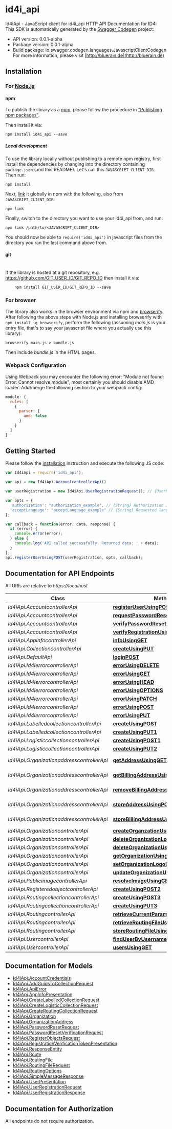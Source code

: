 # id4i_api

Id4iApi - JavaScript client for id4i_api
HTTP API Documentation for ID4i
This SDK is automatically generated by the [Swagger Codegen](https://github.com/swagger-api/swagger-codegen) project:

- API version: 0.0.1-alpha
- Package version: 0.0.1-alpha
- Build package: io.swagger.codegen.languages.JavascriptClientCodegen
For more information, please visit [http://bluerain.de](http://bluerain.de)

## Installation

### For [Node.js](https://nodejs.org/)

#### npm

To publish the library as a [npm](https://www.npmjs.com/),
please follow the procedure in ["Publishing npm packages"](https://docs.npmjs.com/getting-started/publishing-npm-packages).

Then install it via:

```shell
npm install id4i_api --save
```

##### Local development

To use the library locally without publishing to a remote npm registry, first install the dependencies by changing 
into the directory containing `package.json` (and this README). Let's call this `JAVASCRIPT_CLIENT_DIR`. Then run:

```shell
npm install
```

Next, [link](https://docs.npmjs.com/cli/link) it globally in npm with the following, also from `JAVASCRIPT_CLIENT_DIR`:

```shell
npm link
```

Finally, switch to the directory you want to use your id4i_api from, and run:

```shell
npm link /path/to/<JAVASCRIPT_CLIENT_DIR>
```

You should now be able to `require('id4i_api')` in javascript files from the directory you ran the last 
command above from.

#### git
#
If the library is hosted at a git repository, e.g.
https://github.com/GIT_USER_ID/GIT_REPO_ID
then install it via:

```shell
    npm install GIT_USER_ID/GIT_REPO_ID --save
```

### For browser

The library also works in the browser environment via npm and [browserify](http://browserify.org/). After following
the above steps with Node.js and installing browserify with `npm install -g browserify`,
perform the following (assuming *main.js* is your entry file, that's to say your javascript file where you actually 
use this library):

```shell
browserify main.js > bundle.js
```

Then include *bundle.js* in the HTML pages.

### Webpack Configuration

Using Webpack you may encounter the following error: "Module not found: Error:
Cannot resolve module", most certainly you should disable AMD loader. Add/merge
the following section to your webpack config:

```javascript
module: {
  rules: [
    {
      parser: {
        amd: false
      }
    }
  ]
}
```

## Getting Started

Please follow the [installation](#installation) instruction and execute the following JS code:

```javascript
var Id4iApi = require('id4i_api');

var api = new Id4iApi.AccountcontrollerApi()

var userRegistration = new Id4iApi.UserRegistrationRequest(); // {UserRegistrationRequest} userRegistration

var opts = { 
  'authorization': "authorization_example", // {String} Authorization JWT Bearer Token as returned from /login
  'acceptLanguage': "acceptLanguage_example" // {String} Requested language
};

var callback = function(error, data, response) {
  if (error) {
    console.error(error);
  } else {
    console.log('API called successfully. Returned data: ' + data);
  }
};
api.registerUserUsingPOST(userRegistration, opts, callback);

```

## Documentation for API Endpoints

All URIs are relative to *https://localhost*

Class | Method | HTTP request | Description
------------ | ------------- | ------------- | -------------
*Id4iApi.AccountcontrollerApi* | [**registerUserUsingPOST**](docs/AccountcontrollerApi.md#registerUserUsingPOST) | **POST** /account/registration | registerUser
*Id4iApi.AccountcontrollerApi* | [**requestPasswordResetUsingPOST**](docs/AccountcontrollerApi.md#requestPasswordResetUsingPOST) | **POST** /account/password | requestPasswordReset
*Id4iApi.AccountcontrollerApi* | [**verifyPasswordResetUsingPUT**](docs/AccountcontrollerApi.md#verifyPasswordResetUsingPUT) | **PUT** /account/password | verifyPasswordReset
*Id4iApi.AccountcontrollerApi* | [**verifyRegistrationUsingPOST**](docs/AccountcontrollerApi.md#verifyRegistrationUsingPOST) | **POST** /account/verification | verifyRegistration
*Id4iApi.AppinfocontrollerApi* | [**infoUsingGET**](docs/AppinfocontrollerApi.md#infoUsingGET) | **GET** /api/v1/info | info
*Id4iApi.CollectioncontrollerApi* | [**createUsingPUT**](docs/CollectioncontrollerApi.md#createUsingPUT) | **PUT** /api/v1/collection/elements | create
*Id4iApi.DefaultApi* | [**loginPOST**](docs/DefaultApi.md#loginPOST) | **POST** /login | 
*Id4iApi.Id4ierrorcontrollerApi* | [**errorUsingDELETE**](docs/Id4ierrorcontrollerApi.md#errorUsingDELETE) | **DELETE** /error | error
*Id4iApi.Id4ierrorcontrollerApi* | [**errorUsingGET**](docs/Id4ierrorcontrollerApi.md#errorUsingGET) | **GET** /error | error
*Id4iApi.Id4ierrorcontrollerApi* | [**errorUsingHEAD**](docs/Id4ierrorcontrollerApi.md#errorUsingHEAD) | **HEAD** /error | error
*Id4iApi.Id4ierrorcontrollerApi* | [**errorUsingOPTIONS**](docs/Id4ierrorcontrollerApi.md#errorUsingOPTIONS) | **OPTIONS** /error | error
*Id4iApi.Id4ierrorcontrollerApi* | [**errorUsingPATCH**](docs/Id4ierrorcontrollerApi.md#errorUsingPATCH) | **PATCH** /error | error
*Id4iApi.Id4ierrorcontrollerApi* | [**errorUsingPOST**](docs/Id4ierrorcontrollerApi.md#errorUsingPOST) | **POST** /error | error
*Id4iApi.Id4ierrorcontrollerApi* | [**errorUsingPUT**](docs/Id4ierrorcontrollerApi.md#errorUsingPUT) | **PUT** /error | error
*Id4iApi.LabelledcollectioncontrollerApi* | [**createUsingPOST**](docs/LabelledcollectioncontrollerApi.md#createUsingPOST) | **POST** /api/v1/collection/labelled | create
*Id4iApi.LabelledcollectioncontrollerApi* | [**createUsingPUT1**](docs/LabelledcollectioncontrollerApi.md#createUsingPUT1) | **PUT** /api/v1/collection/labelled/elements | create
*Id4iApi.LogisticcollectioncontrollerApi* | [**createUsingPOST1**](docs/LogisticcollectioncontrollerApi.md#createUsingPOST1) | **POST** /api/v1/collection/logistic | create
*Id4iApi.LogisticcollectioncontrollerApi* | [**createUsingPUT2**](docs/LogisticcollectioncontrollerApi.md#createUsingPUT2) | **PUT** /api/v1/collection/logistic/elements | create
*Id4iApi.OrganizationaddresscontrollerApi* | [**getAddressUsingGET**](docs/OrganizationaddresscontrollerApi.md#getAddressUsingGET) | **GET** /api/v1/organization/{organizationId}/addresses/default | getAddress
*Id4iApi.OrganizationaddresscontrollerApi* | [**getBillingAddressUsingGET**](docs/OrganizationaddresscontrollerApi.md#getBillingAddressUsingGET) | **GET** /api/v1/organization/{organizationId}/addresses/billing | getBillingAddress
*Id4iApi.OrganizationaddresscontrollerApi* | [**removeBillingAddressUsingDELETE**](docs/OrganizationaddresscontrollerApi.md#removeBillingAddressUsingDELETE) | **DELETE** /api/v1/organization/{organizationId}/addresses/billing | removeBillingAddress
*Id4iApi.OrganizationaddresscontrollerApi* | [**storeAddressUsingPOST**](docs/OrganizationaddresscontrollerApi.md#storeAddressUsingPOST) | **POST** /api/v1/organization/{organizationId}/addresses/default | storeAddress
*Id4iApi.OrganizationaddresscontrollerApi* | [**storeBillingAddressUsingPOST**](docs/OrganizationaddresscontrollerApi.md#storeBillingAddressUsingPOST) | **POST** /api/v1/organization/{organizationId}/addresses/billing | storeBillingAddress
*Id4iApi.OrganizationcontrollerApi* | [**createOrganzationUsingPOST**](docs/OrganizationcontrollerApi.md#createOrganzationUsingPOST) | **POST** /api/v1/organization | createOrganzation
*Id4iApi.OrganizationcontrollerApi* | [**deleteOrganizationLogoUsingDELETE**](docs/OrganizationcontrollerApi.md#deleteOrganizationLogoUsingDELETE) | **DELETE** /api/v1/organization/{organizationId}/logo | deleteOrganizationLogo
*Id4iApi.OrganizationcontrollerApi* | [**deleteOrganizationUsingDELETE**](docs/OrganizationcontrollerApi.md#deleteOrganizationUsingDELETE) | **DELETE** /api/v1/organization/{organizationId} | deleteOrganization
*Id4iApi.OrganizationcontrollerApi* | [**getOrganizationUsingGET**](docs/OrganizationcontrollerApi.md#getOrganizationUsingGET) | **GET** /api/v1/organization/{organizationId} | getOrganization
*Id4iApi.OrganizationcontrollerApi* | [**setOrganizationLogoUsingPOST**](docs/OrganizationcontrollerApi.md#setOrganizationLogoUsingPOST) | **POST** /api/v1/organization/{organizationId}/logo | setOrganizationLogo
*Id4iApi.OrganizationcontrollerApi* | [**updateOrganizationUsingPUT**](docs/OrganizationcontrollerApi.md#updateOrganizationUsingPUT) | **PUT** /api/v1/organization/{organizationId} | updateOrganization
*Id4iApi.PublicimagecontrollerApi* | [**resolveImageUsingGET**](docs/PublicimagecontrollerApi.md#resolveImageUsingGET) | **GET** /api/v1/public/image/{imageID} | resolveImage
*Id4iApi.RegisteredobjectcontrollerApi* | [**createUsingPOST2**](docs/RegisteredobjectcontrollerApi.md#createUsingPOST2) | **POST** /api/v1/registered-object | create
*Id4iApi.RoutingcollectioncontrollerApi* | [**createUsingPOST3**](docs/RoutingcollectioncontrollerApi.md#createUsingPOST3) | **POST** /api/v1/collection/routing | create
*Id4iApi.RoutingcollectioncontrollerApi* | [**createUsingPUT3**](docs/RoutingcollectioncontrollerApi.md#createUsingPUT3) | **PUT** /api/v1/collection/routing/elements | create
*Id4iApi.RoutingcontrollerApi* | [**retrieveCurrentParamsByTypeUsingGET**](docs/RoutingcontrollerApi.md#retrieveCurrentParamsByTypeUsingGET) | **GET** /api/v1/routing/get/{guid}/{type} | retrieveCurrentParamsByType
*Id4iApi.RoutingcontrollerApi* | [**retrieveRoutingFileUsingGET**](docs/RoutingcontrollerApi.md#retrieveRoutingFileUsingGET) | **GET** /api/v1/routing/file/{guid} | retrieveRoutingFile
*Id4iApi.RoutingcontrollerApi* | [**storeRoutingFileUsingPOST**](docs/RoutingcontrollerApi.md#storeRoutingFileUsingPOST) | **POST** /api/v1/routing/file | storeRoutingFile
*Id4iApi.UsercontrollerApi* | [**findUserByUsernameUsingGET**](docs/UsercontrollerApi.md#findUserByUsernameUsingGET) | **GET** /api/v1/users/{username} | findUserByUsername
*Id4iApi.UsercontrollerApi* | [**usersUsingGET**](docs/UsercontrollerApi.md#usersUsingGET) | **GET** /api/v1/users | users


## Documentation for Models

 - [Id4iApi.AccountCredentials](docs/AccountCredentials.md)
 - [Id4iApi.AddGuidsToCollectionRequest](docs/AddGuidsToCollectionRequest.md)
 - [Id4iApi.ApiError](docs/ApiError.md)
 - [Id4iApi.AppInfoPresentation](docs/AppInfoPresentation.md)
 - [Id4iApi.CreateLabelledCollectionRequest](docs/CreateLabelledCollectionRequest.md)
 - [Id4iApi.CreateLogisticCollectionRequest](docs/CreateLogisticCollectionRequest.md)
 - [Id4iApi.CreateRoutingCollectionRequest](docs/CreateRoutingCollectionRequest.md)
 - [Id4iApi.Organization](docs/Organization.md)
 - [Id4iApi.OrganizationAddress](docs/OrganizationAddress.md)
 - [Id4iApi.PasswordResetRequest](docs/PasswordResetRequest.md)
 - [Id4iApi.PasswordResetVerificationRequest](docs/PasswordResetVerificationRequest.md)
 - [Id4iApi.RegisterObjectsRequest](docs/RegisterObjectsRequest.md)
 - [Id4iApi.RegistrationVerificationTokenPresentation](docs/RegistrationVerificationTokenPresentation.md)
 - [Id4iApi.ResponseEntity](docs/ResponseEntity.md)
 - [Id4iApi.Route](docs/Route.md)
 - [Id4iApi.RoutingFile](docs/RoutingFile.md)
 - [Id4iApi.RoutingFileRequest](docs/RoutingFileRequest.md)
 - [Id4iApi.RoutingOptions](docs/RoutingOptions.md)
 - [Id4iApi.SimpleMessageResponse](docs/SimpleMessageResponse.md)
 - [Id4iApi.UserPresentation](docs/UserPresentation.md)
 - [Id4iApi.UserRegistrationRequest](docs/UserRegistrationRequest.md)
 - [Id4iApi.UserRegistrationResponse](docs/UserRegistrationResponse.md)


## Documentation for Authorization

 All endpoints do not require authorization.

